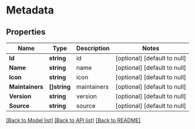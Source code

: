 # Metadata

## Properties
Name | Type | Description | Notes
------------ | ------------- | ------------- | -------------
**Id** | **string** | id | [optional] [default to null]
**Name** | **string** | name | [optional] [default to null]
**Icon** | **string** | icon | [optional] [default to null]
**Maintainers** | **[]string** | maintainers | [optional] [default to null]
**Version** | **string** | version | [optional] [default to null]
**Source** | **string** | source | [optional] [default to null]

[[Back to Model list]](../README.md#documentation-for-models) [[Back to API list]](../README.md#documentation-for-api-endpoints) [[Back to README]](../README.md)


